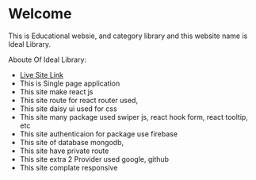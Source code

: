 # Welcome
This is Educational websie, and category library and this website name is Ideal Library.

Aboute Of Ideal Library:

- [Live Site Link](https://ideal-library.web.app/)
- This is Single page application
- This site make react js
- This site route for react router used,
- This site daisy ui used for css
- This site many package used swiper js, react hook form, react tooltip, etc
- This site authenticaion for package use firebase
- This site of database mongodb,
- This site have private route
- This site extra 2 Provider used google, github
- This site complate responsive
